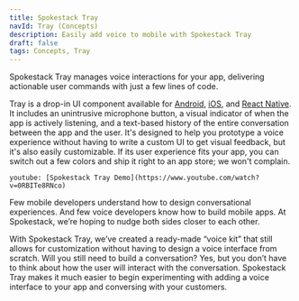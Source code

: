 ```yaml
---
title: Spokestack Tray
navId: Tray (Concepts)
description: Easily add voice to mobile with Spokestack Tray
draft: false
tags: Concepts, Tray
---
```


Spokestack Tray manages voice interactions for your app, delivering actionable user commands with just a few lines of code.

Tray is a drop-in UI component available for [Android](/docs/android/tray), [iOS](/docs/ios/tray), and [React Native](/docs/react-native/tray). It includes an unintrusive microphone button, a visual indicator of when the app is actively listening, and a text-based history of the entire conversation between the app and the user. It's designed to help you prototype a voice experience without having to write a custom UI to get visual feedback, but it's also easily customizable. If its user experience fits your app, you can switch out a few colors and ship it right to an app store; we won't complain.

`youtube: [Spokestack Tray Demo](https://www.youtube.com/watch?v=0RBITe8RNco)`

Few mobile developers understand how to design conversational experiences. And few voice developers know how to build mobile apps. At Spokestack, we’re hoping to nudge both sides closer to each other.

With Spokestack Tray, we’ve created a ready-made “voice kit” that still allows for customization without having to design a voice interface from scratch. Will you still need to build a conversation? Yes, but you don’t have to think about how the user will interact with the conversation. Spokestack Tray makes it much easier to begin experimenting with adding a voice interface to your app and conversing with your customers.
